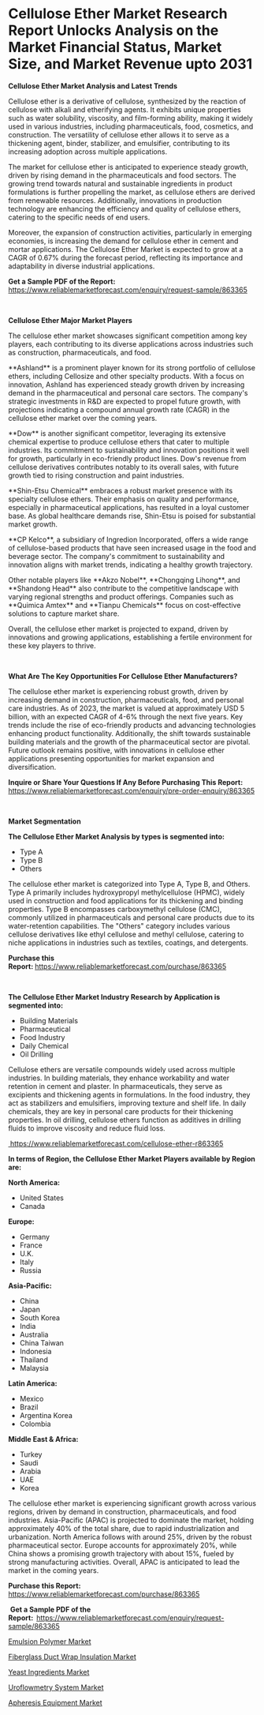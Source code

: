 <p><h1>Cellulose Ether Market Research Report Unlocks Analysis on the Market Financial Status, Market Size, and Market Revenue upto 2031</h1></p><p><strong>Cellulose Ether Market Analysis and Latest Trends</strong></p>
<p><p>Cellulose ether is a derivative of cellulose, synthesized by the reaction of cellulose with alkali and etherifying agents. It exhibits unique properties such as water solubility, viscosity, and film-forming ability, making it widely used in various industries, including pharmaceuticals, food, cosmetics, and construction. The versatility of cellulose ether allows it to serve as a thickening agent, binder, stabilizer, and emulsifier, contributing to its increasing adoption across multiple applications.</p><p>The market for cellulose ether is anticipated to experience steady growth, driven by rising demand in the pharmaceuticals and food sectors. The growing trend towards natural and sustainable ingredients in product formulations is further propelling the market, as cellulose ethers are derived from renewable resources. Additionally, innovations in production technology are enhancing the efficiency and quality of cellulose ethers, catering to the specific needs of end users.</p><p>Moreover, the expansion of construction activities, particularly in emerging economies, is increasing the demand for cellulose ether in cement and mortar applications. The Cellulose Ether Market is expected to grow at a CAGR of 0.67% during the forecast period, reflecting its importance and adaptability in diverse industrial applications.</p></p>
<p><strong>Get a Sample PDF of the Report:&nbsp;</strong> <a href="https://www.reliablemarketforecast.com/enquiry/request-sample/863365?utm_campaign=1110&utm_medium=2&utm_source=Github&utm_content=ia&utm_term=05112024&utm_id=cellulose-ether">https://www.reliablemarketforecast.com/enquiry/request-sample/863365</a></p>
<p>&nbsp;</p>
<p><strong>Cellulose Ether Major Market Players</strong></p>
<p><p>The cellulose ether market showcases significant competition among key players, each contributing to its diverse applications across industries such as construction, pharmaceuticals, and food.</p><p>**Ashland** is a prominent player known for its strong portfolio of cellulose ethers, including Cellosize and other specialty products. With a focus on innovation, Ashland has experienced steady growth driven by increasing demand in the pharmaceutical and personal care sectors. The company's strategic investments in R&D are expected to propel future growth, with projections indicating a compound annual growth rate (CAGR) in the cellulose ether market over the coming years.</p><p>**Dow** is another significant competitor, leveraging its extensive chemical expertise to produce cellulose ethers that cater to multiple industries. Its commitment to sustainability and innovation positions it well for growth, particularly in eco-friendly product lines. Dow's revenue from cellulose derivatives contributes notably to its overall sales, with future growth tied to rising construction and paint industries.</p><p>**Shin-Etsu Chemical** embraces a robust market presence with its specialty cellulose ethers. Their emphasis on quality and performance, especially in pharmaceutical applications, has resulted in a loyal customer base. As global healthcare demands rise, Shin-Etsu is poised for substantial market growth.</p><p>**CP Kelco**, a subsidiary of Ingredion Incorporated, offers a wide range of cellulose-based products that have seen increased usage in the food and beverage sector. The company's commitment to sustainability and innovation aligns with market trends, indicating a healthy growth trajectory.</p><p>Other notable players like **Akzo Nobel**, **Chongqing Lihong**, and **Shandong Head** also contribute to the competitive landscape with varying regional strengths and product offerings. Companies such as **Quimica Amtex** and **Tianpu Chemicals** focus on cost-effective solutions to capture market share.</p><p>Overall, the cellulose ether market is projected to expand, driven by innovations and growing applications, establishing a fertile environment for these key players to thrive.</p></p>
<p>&nbsp;</p>
<p><strong>What Are The Key Opportunities For Cellulose Ether Manufacturers?</strong></p>
<p><p>The cellulose ether market is experiencing robust growth, driven by increasing demand in construction, pharmaceuticals, food, and personal care industries. As of 2023, the market is valued at approximately USD 5 billion, with an expected CAGR of 4-6% through the next five years. Key trends include the rise of eco-friendly products and advancing technologies enhancing product functionality. Additionally, the shift towards sustainable building materials and the growth of the pharmaceutical sector are pivotal. Future outlook remains positive, with innovations in cellulose ether applications presenting opportunities for market expansion and diversification.</p></p>
<p><strong>Inquire or Share Your Questions If Any Before Purchasing This Report:</strong> <a href="https://www.reliablemarketforecast.com/enquiry/pre-order-enquiry/863365?utm_campaign=1110&utm_medium=2&utm_source=Github&utm_content=ia&utm_term=05112024&utm_id=cellulose-ether">https://www.reliablemarketforecast.com/enquiry/pre-order-enquiry/863365</a></p>
<p>&nbsp;</p>
<p><strong>Market Segmentation</strong></p>
<p><strong>The Cellulose Ether Market Analysis by types is segmented into:</strong></p>
<p><ul><li>Type A</li><li>Type B</li><li>Others</li></ul></p>
<p><p>The cellulose ether market is categorized into Type A, Type B, and Others. Type A primarily includes hydroxypropyl methylcellulose (HPMC), widely used in construction and food applications for its thickening and binding properties. Type B encompasses carboxymethyl cellulose (CMC), commonly utilized in pharmaceuticals and personal care products due to its water-retention capabilities. The "Others" category includes various cellulose derivatives like ethyl cellulose and methyl cellulose, catering to niche applications in industries such as textiles, coatings, and detergents.</p></p>
<p><strong>Purchase this Report:&nbsp;</strong><a href="https://www.reliablemarketforecast.com/purchase/863365?utm_campaign=1110&utm_medium=2&utm_source=Github&utm_content=ia&utm_term=05112024&utm_id=cellulose-ether">https://www.reliablemarketforecast.com/purchase/863365</a></p>
<p>&nbsp;</p>
<p><strong>The Cellulose Ether Market Industry Research by Application is segmented into:</strong></p>
<p><ul><li>Building Materials</li><li>Pharmaceutical</li><li>Food Industry</li><li>Daily Chemical</li><li>Oil Drilling</li></ul></p>
<p><p>Cellulose ethers are versatile compounds widely used across multiple industries. In building materials, they enhance workability and water retention in cement and plaster. In pharmaceuticals, they serve as excipients and thickening agents in formulations. In the food industry, they act as stabilizers and emulsifiers, improving texture and shelf life. In daily chemicals, they are key in personal care products for their thickening properties. In oil drilling, cellulose ethers function as additives in drilling fluids to improve viscosity and reduce fluid loss.</p></p>
<p><a href="https://www.reliablemarketforecast.com/cellulose-ether-r863365?utm_campaign=1110&utm_medium=2&utm_source=Github&utm_content=ia&utm_term=05112024&utm_id=cellulose-ether">&nbsp;https://www.reliablemarketforecast.com/cellulose-ether-r863365</a></p>
<p><strong>In terms of Region, the Cellulose Ether Market Players available by Region are:</strong></p>
<p>
    <p> <strong> North America: </strong>
        <ul>
            <li>United States</li>
            <li>Canada</li>
        </ul>
        </p> 
    <p> <strong> Europe: </strong>
        <ul>
            <li>Germany</li>
            <li>France</li>
            <li>U.K.</li>
            <li>Italy</li>
            <li>Russia</li>
        </ul>
        </p> 
    <p> <strong> Asia-Pacific: </strong>
        <ul>
            <li>China</li>
            <li>Japan</li>
            <li>South Korea</li>
            <li>India</li>
            <li>Australia</li>
            <li>China Taiwan</li>
            <li>Indonesia</li>
            <li>Thailand</li>
            <li>Malaysia</li>
        </ul>
        </p> 
    <p> <strong> Latin America: </strong>
        <ul>
            <li>Mexico</li>
            <li>Brazil</li>
            <li>Argentina Korea</li>
            <li>Colombia</li>
        </ul>
        </p> 
    <p> <strong> Middle East & Africa: </strong>
        <ul>
            <li>Turkey</li>
            <li>Saudi</li>
            <li>Arabia</li>
            <li>UAE</li>
            <li>Korea</li>
        </ul>
    </p>
    </p>
<p><p>The cellulose ether market is experiencing significant growth across various regions, driven by demand in construction, pharmaceuticals, and food industries. Asia-Pacific (APAC) is projected to dominate the market, holding approximately 40% of the total share, due to rapid industrialization and urbanization. North America follows with around 25%, driven by the robust pharmaceutical sector. Europe accounts for approximately 20%, while China shows a promising growth trajectory with about 15%, fueled by strong manufacturing activities. Overall, APAC is anticipated to lead the market in the coming years.</p></p>
<p><strong>Purchase this Report: </strong><a href="https://www.reliablemarketforecast.com/purchase/863365?utm_campaign=1110&utm_medium=2&utm_source=Github&utm_content=ia&utm_term=05112024&utm_id=cellulose-ether">https://www.reliablemarketforecast.com/purchase/863365</a></p>
<p>&nbsp;<strong>Get a Sample PDF of the Report:&nbsp;&nbsp;</strong><a href="https://www.reliablemarketforecast.com/enquiry/request-sample/863365?utm_campaign=1110&utm_medium=2&utm_source=Github&utm_content=ia&utm_term=05112024&utm_id=cellulose-ether">https://www.reliablemarketforecast.com/enquiry/request-sample/863365</a></p>
<p><strong></strong></p>
<p><p><a href="https://github.com/tiesharivmasaya/Market-Research-Report-List-1/blob/main/emulsion-polymer-market.md?utm_campaign=1110&utm_medium=2&utm_source=Github&utm_content=ia&utm_term=05112024&utm_id=cellulose-ether">Emulsion Polymer Market</a></p><p><a href="https://github.com/timsngal/Market-Research-Report-List-1/blob/main/fiberglass-duct-wrap-insulation-market.md?utm_campaign=1110&utm_medium=2&utm_source=Github&utm_content=ia&utm_term=05112024&utm_id=cellulose-ether">Fiberglass Duct Wrap Insulation Market</a></p><p><a href="https://github.com/destinybqdicha/Market-Research-Report-List-1/blob/main/yeast-ingredients-market.md?utm_campaign=1110&utm_medium=2&utm_source=Github&utm_content=ia&utm_term=05112024&utm_id=cellulose-ether">Yeast Ingredients Market</a></p><p><a href="https://issuu.com/reportprime-2/docs/uroflowmetry-system-market-size-203_821772ea7ad377?utm_campaign=1110&utm_medium=2&utm_source=Github&utm_content=ia&utm_term=05112024&utm_id=cellulose-ether">Uroflowmetry System Market</a></p><p><a href="https://issuu.com/reportprime-2/docs/apheresis-equipment-market-size-203_092b660bcb4993?utm_campaign=1110&utm_medium=2&utm_source=Github&utm_content=ia&utm_term=05112024&utm_id=cellulose-ether">Apheresis Equipment Market</a></p></p>